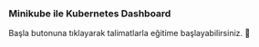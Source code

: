 ### Minikube ile Kubernetes Dashboard 
  
Başla butonuna tıklayarak talimatlarla eğitime başlayabilirsiniz. 🚀  
